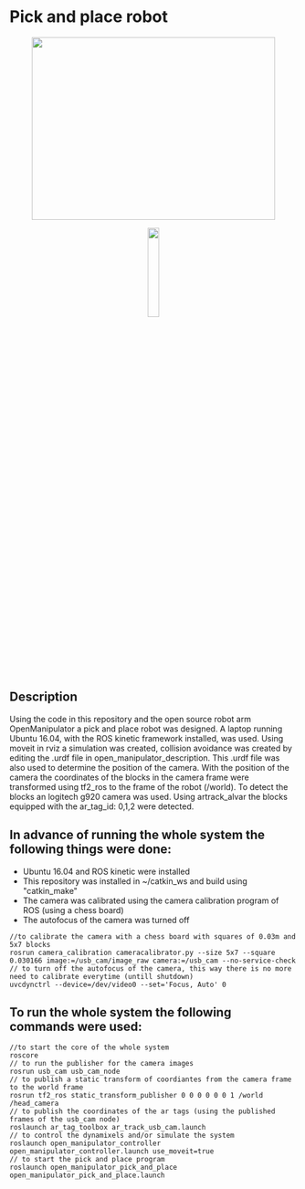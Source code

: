 # Pick and place robot
<p align="center" >
  <img src="https://github.com/ConventionalEcho/ROS_Pick_and_Place/blob/master/illustration.gif" width="426" height="320">
</p>

<p align="center">
  <img src="https://github.com/ROBOTIS-GIT/emanual/blob/master/assets/images/platform/openmanipulator_x/OpenManipulator.png" width="20%" height="20%">
</p>

## Description
<p>
  Using the code in this repository and the open source robot arm OpenManipulator a pick and place robot was designed. A laptop running Ubuntu 16.04, with the ROS kinetic framework installed, was used. Using moveit in rviz a simulation was created, collision avoidance was created by editing the .urdf file in open_manipulator_description. This .urdf file was also used to determine the position of the camera. With the position of the camera the coordinates of the blocks in the camera frame were transformed using tf2_ros to the frame of the robot (/world). To detect the blocks an logitech g920 camera was used. Using artrack_alvar the blocks equipped with the     ar_tag_id: 0,1,2 were detected. 
</p>

## In advance of running the whole system the following things were done:
<ul>
  <li>Ubuntu 16.04 and ROS kinetic were installed</li>
  <li>This repository was installed in ~/catkin_ws and build using "catkin_make"</li>
  <li>The camera was calibrated using the camera calibration program of ROS (using a chess board)</li>
  <li>The autofocus of the camera was turned off</li>
</ul> 

```
//to calibrate the camera with a chess board with squares of 0.03m and 5x7 blocks
rosrun camera_calibration cameracalibrator.py --size 5x7 --square 0.030166 image:=/usb_cam/image_raw camera:=/usb_cam --no-service-check  
// to turn off the autofocus of the camera, this way there is no more need to calibrate everytime (untill shutdown)
uvcdynctrl --device=/dev/video0 --set='Focus, Auto' 0
```

## To run the whole system the following commands were used:
```
//to start the core of the whole system
roscore    
// to run the publisher for the camera images
rosrun usb_cam usb_cam_node
// to publish a static transform of coordiantes from the camera frame to the world frame
rosrun tf2_ros static_transform_publisher 0 0 0 0 0 0 1 /world /head_camera
// to publish the coordinates of the ar tags (using the published frames of the usb_cam node)
roslaunch ar_tag_toolbox ar_track_usb_cam.launch
// to control the dynamixels and/or simulate the system
roslaunch open_manipulator_controller open_manipulator_controller.launch use_moveit=true
// to start the pick and place program
roslaunch open_manipulator_pick_and_place open_manipulator_pick_and_place.launch
```
